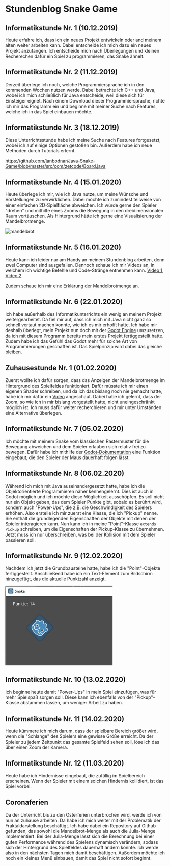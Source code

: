 # Stundenblog Snake Game


## Informatikstunde Nr. 1 (10.12.2019)

Heute erfahre ich, dass ich ein neues Projekt entwickeln oder and meinem alten weiter arbeiten kann. Dabei entscheide ich mich dazu ein neues Projekt anzufangen. Ich entscheide mich nach Überlegungen und kleinen Recherechen dafür ein Spiel zu programmieren, das Snake ähnelt.

## Informatikstunde Nr. 2 (11.12.2019)

Derzeit überlege ich noch, welche Programmiersprache ich in den kommenden Wochen nutzen werde. Dabei betrachte ich C++ und Java, wobei ich mich schließlich für Java entscheide, weil diese sich für Einsteiger eignet. Nach einem Download dieser Programmiersprache, richte ich mir das Programm ein und beginne mit meiner Suche nach Features, welche ich in das Spiel einbauen möchte.


## Informatikstunde Nr. 3 (18.12.2019)

Diese Unterrichtsstunde habe ich meine Suche nach Features fortgesetzt, wobei ich auf einige Optionen gestoßen bin. Außerdem habe ich neue Methoden durch Tutorials erlernt.

https://github.com/janbodnar/Java-Snake-Game/blob/master/src/com/zetcode/Board.java

## Informatikstunde Nr. 4 (15.01.2020)

Heute überlege ich mir, wie ich Java nutze, um meine Wünsche und Vorstellungen zu verwirklichen. Dabei möchte ich zumindest teilweise von einer einfachen 2D-Spielfläche abweichen. Ich würde gerne den Spieler "drehen" und mithilfe eines Zooms die Bewegung in den dreidimensionalen Raum vortäuschen. Als Hintergrund hätte ich gerne eine Visualisierung der Mandelbrotmenge.

![mandelbrot](https://media.giphy.com/media/LUk0ofIlbDb68/giphy.gif)

## Informatikstunde Nr. 5 (16.01.2020)

Heute kann ich leider nur am Handy an meinem Stundenblog arbeiten, denn zwei Computer sind ausgefallen. Dennoch schaue ich mir Videos an, in welchem ich wichtige Befehle und Code-Stränge entnehmen kann. 
[Video 1](https://www.youtube.com/watch?v=91a7ceECNTc),
[Video 2](https://www.youtube.com/watch?v=OZYVfVxB81s)

Zudem schaue ich mir eine Erklärung der Mandelbrotmenge an.

## Informatikstunde Nr. 6 (22.01.2020)

Ich habe außerhalb des Informatikunterrichts ein wenig an meinem Projekt weitergearbeitet. Da fiel mir auf, dass ich mich mit Java nicht ganz so schnell vertaut machen konnte, wie ich es mir erhofft hatte. Ich habe mir deshalb überlegt, mein Projekt nun doch mit der [Godot Engine](https://godotengine.org/) umzusetzen, da ich mit diesem Programm bereits mein erstes Projekt fertiggestellt hatte. Zudem habe ich das Gefühl das Godot mehr für solche Art von Programmierungen geschaffen ist. Das Spielprinzip wird dabei das gleiche bleiben.

## Zuhausestunde Nr. 1 (01.02.2020)

Zuerst wollte ich dafür sorgen, dass das Anzeigen der Mandelbrotmenge im Hintergrund des Spielfeldes funktioniert. Dafür müsste ich mir einen eigenen Shader schreiben, und da ich das bislang noch nie gemacht hatte, habe ich mir dafür ein [Video](https://www.youtube.com/watch?v=kv3uGJq12fc) angeschaut. Dabei habe ich gelernt, dass der Zoom, so wie ich in mir bislang vorgestellt hatte, nicht uneingeschränkt möglich ist. Ich muss dafür weiter recherchieren und mir unter Umständen eine Alternative überlegen.

## Informatikstunde Nr. 7 (05.02.2020)

Ich möchte mit meinem Snake vom klassischen Rastermuster für die Bewegung abweichen und dem Spieler erlauben sich relativ frei zu bewegen. Dafür habe ich mithilfe der [Godot-Dokumentation](https://docs.godotengine.org/en/3.1/tutorials/2d/2d_movement.html) eine Funktion eingebaut, die den Spieler der Maus dauerhaft folgen lässt.


## Informatikstunde Nr. 8 (06.02.2020)

Während ich mich mit Java auseinandergesetzt hatte, habe ich die Objektorientierte Programmieren näher kennengelernt. Dies ist auch in Godot möglich und ich möchte diese Möglichkeit ausschöpfen. Es soll nicht nur ein Objekt geben, das dem Spieler Punkte gibt, sobald es berührt wird, sondern auch "Power-Ups", die z.B. die Geschwindigkeit des Spielers erhöhen.
Also erstelle ich mir zuerst eine Klasse, die ich "Pickup" nenne. Sie enthält die grundlegenden Eigenschaften der Objekte mit denen der Spieler interagieren kann. Nun kann ich in meine "Point"-Klasse `extends Pickup` schreiben, um die Eigenschaften der Pickup-Klasse zu übernehmen. Jetzt muss ich nur überschreiben, was bei der Kollision mit dem Spieler passieren soll.

## Informatikstunde Nr. 9 (12.02.2020)

Nachdem ich jetzt die Grundbausteine hatte, habe ich die "Point"-Objekte fertiggestellt. Anschließend habe ich ein Text-Element zum Bildschirm hinzugefügt, das die aktuelle Punktzahl anzeigt.

![](punkte.jpg)

## Informatikstunde Nr. 10 (13.02.2020)

Ich beginne heute damit "Power-Ups" in mein Spiel einzufügen, was für mehr Spielspaß sorgen soll. Diese kann ich ebenfalls von der "Pickup"-Klasse abstammen lassen, um weniger Arbeit zu haben.

## Informatikstunde Nr. 11 (14.02.2020)

Heute kümmere ich mich darum, dass der spielbare Bereich größer wird, wenn die "Schlange" des Spielers eine gewisse Größe erreicht. Da der Spieler zu jedem Zeitpunkt das gesamte Spielfeld sehen soll, löse ich das über einen Zoom der Kamera.

## Informatikstunde Nr. 12 (11.03.2020)

Heute habe ich Hindernisse eingebaut, die zufällig im Spielbereich erscheinen. Wenn der Spieler mit einem solchen Hindernis kollidiert, ist das Spiel vorbei.

## Coronaferien

Da der Unterricht bis zu den Osterferien unterbrochen wird, werde ich von nun an zuhause arbeiten. Da habe ich mich weiter mit der Problematik der Fraktaldarstellung beschäftigt. Ich habe dabei ein Repository auf Github gefunden, das sowohl die Mandelbrot-Menge als auch die Julia-Menge implementiert. Bei der Julia-Menge lässt sich die Berechnung bei einer guten Performance während des Spielens dynamisch verändern, sodass sich der Hintergrund des Spielfeldes dauerhaft ändern könnte. Ich werde also in den nächsten Tagen mich damit beschäftigen. Außerdem möchte ich noch ein kleines Menü einbauen, damit das Spiel nicht sofort beginnt.